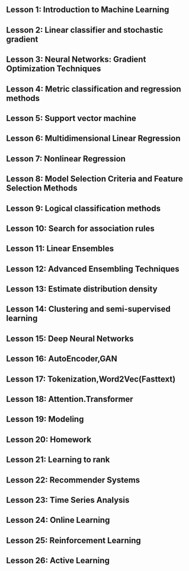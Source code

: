 
## Lesson 1: Introduction to Machine Learning
## Lesson 2: Linear classifier and stochastic gradient
## Lesson 3: Neural Networks: Gradient Optimization Techniques
## Lesson 4: Metric classification and regression methods
## Lesson 5: Support vector machine
## Lesson 6: Multidimensional Linear Regression
## Lesson 7: Nonlinear Regression
## Lesson 8: Model Selection Criteria and Feature Selection Methods
## Lesson 9: Logical classification methods
## Lesson 10: Search for association rules
## Lesson 11: Linear Ensembles
## Lesson 12: Advanced Ensembling Techniques
## Lesson 13: Estimate distribution density 
## Lesson 14: Clustering and semi-supervised learning
## Lesson 15: Deep Neural Networks
## Lesson 16: AutoEncoder,GAN
## Lesson 17: Tokenization,Word2Vec(Fasttext)
## Lesson 18: Attention.Transformer
## Lesson 19: Modeling
## Lesson 20: Homework
## Lesson 21: Learning to rank
## Lesson 22: Recommender Systems
## Lesson 23: Time Series Analysis
## Lesson 24: Online Learning
## Lesson 25: Reinforcement Learning
## Lesson 26: Active Learning






